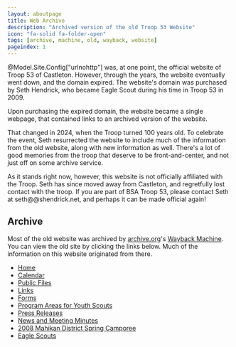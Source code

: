 ```yaml
---
layout: aboutpage
title: Web Archive
description: "Archived version of the old Troop 53 Website"
icon: "fa-solid fa-folder-open"
tags: [archive, machine, old, wayback, website]
pageindex: 1
---
```


@Model.Site.Config["urlnohttp"] was, at one point, the official website of Troop 53 of Castleton.  However, through the years, the website eventually went down, and the domain expired.  The website's domain was purchased by Seth Hendrick, who became Eagle Scout during his time in Troop 53 in 2009.

Upon purchasing the expired domain, the website became a single webpage, that contained links to an archived version of the website.

That changed in 2024, when the Troop turned 100 years old.  To celebrate the event, Seth resurrected the website to include much of the information from the old website, along with new information as well.  There's a lot of good memories from the troop that deserve to be front-and-center, and not just off on some archive service.

As it stands right now, however, this website is not officially affiliated with the Troop.  Seth has since moved away from Castleton, and regretfully lost contact with the troop.  If you are part of BSA Troop 53, please contact Seth at seth@@shendrick.net, and perhaps it can be made official again!

## Archive

Most of the old website was archived by [archive.org](https://archive.org/)'s [Wayback Machine](https://web.archive.org/).  You can view the old site by clicking the links below.  Much of the information on this website originated from there.

* [Home](https://web.archive.org/web/20111005112803/http://bsatroop53.com/default.aspx)
* [Calendar](https://web.archive.org/web/20111005112803/http://bsatroop53.com/calendar.aspx)
* [Public Files](https://web.archive.org/web/20111005112803/http://bsatroop53.com/Files.aspx)
* [Links](https://web.archive.org/web/20111005112803/http://bsatroop53.com/links.aspx)
* [Forms](https://web.archive.org/web/20110708102001/http://bsatroop53.com/Forms.aspx)
* [Program Areas for Youth Scouts](https://web.archive.org/web/20110812221358/http://bsatroop53.com/program_areas.aspx)
* [Press Releases](https://web.archive.org/web/20110708102037/http://bsatroop53.com/PressReleases.aspx)
* [News and Meeting Minutes](https://web.archive.org/web/20090518030149/http://bsatroop53.com:80/news.aspx)
* [2008 Mahikan District Spring Camporee](https://web.archive.org/web/20090518030204/http://bsatroop53.com:80/spring_camporee.aspx)
* [Eagle Scouts](https://web.archive.org/web/20110812221843/http://bsatroop53.com/eagle_scouts.aspx)
